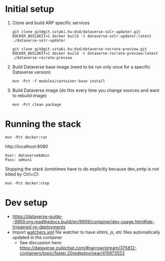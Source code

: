 # Initial setup

1. Clone and build ARP specific services
    ```
    git clone git@git.sztaki.hu:dsd/dataverse-solr-updater.git
    DOCKER_BUILDKIT=1 docker build -t dataverse-solr-updater:latest ./dataverse-solr-updater
    
    git clone git@git.sztaki.hu:dsd/dataverse-rocrate-preview.git
    DOCKER_BUILDKIT=1 docker build -t dataverse-rocrate-preview:latest ./dataverse-rocrate-preview
    ```
1. Build Dataverse base image (need to be run only once for a specific Dataverse version)
    ```   
    mvn -Pct -f modules/container-base install
    ```
1. Build Dataverse image (do this every time you change sources and want to rebuild image)
    ```
    mvn -Pct clean package
    ```
   
# Running the stack

```
mvn -Pct docker:run
```

http://localhost:8080
```
User: dataverseAdmin 
Pass: admin1
```

Stopping the stack (ometimes have to do explicitly because dev_smtp is not killed by Ctrl+C):

```
mvn -Pct docker:stop
```

# Dev setup


- https://dataverse-guide--9959.org.readthedocs.build/en/9959/container/dev-usage.html#ide-triggered-re-deployments
- Import [watchers.xml](scripts%2Fintellij%2Fwatchers.xml) file watcher to have xhtml, js, etc files automatically updated in the container
    - See discussion here: https://dataverse.zulipchat.com/#narrow/stream/375812-containers/topic/faster.20redeploy/near/415973553
